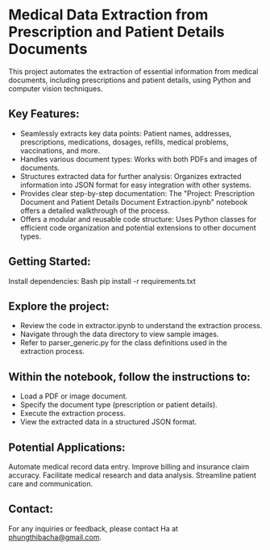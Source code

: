 # Medical Data Extraction from Prescription and Patient Details Documents

This project automates the extraction of essential information from medical documents, including prescriptions and patient details, using Python and computer vision techniques.

## Key Features:
- Seamlessly extracts key data points: Patient names, addresses, prescriptions, medications, dosages, refills, medical problems, vaccinations, and more.
- Handles various document types: Works with both PDFs and images of documents.
- Structures extracted data for further analysis: Organizes extracted information into JSON format for easy integration with other systems.
- Provides clear step-by-step documentation: The "Project: Prescription Document and Patient Details Document Extraction.ipynb" notebook offers a detailed walkthrough of the process.
- Offers a modular and reusable code structure: Uses Python classes for efficient code organization and potential extensions to other document types.
  
## Getting Started:
Install dependencies:
Bash
pip install -r requirements.txt

## Explore the project:
- Review the code in extractor.ipynb to understand the extraction process.
- Navigate through the data directory to view sample images.
- Refer to parser_generic.py for the class definitions used in the extraction process.
  
## Within the notebook, follow the instructions to:
- Load a PDF or image document.
- Specify the document type (prescription or patient details).
- Execute the extraction process.
- View the extracted data in a structured JSON format.
  
## Potential Applications:
Automate medical record data entry.
Improve billing and insurance claim accuracy.
Facilitate medical research and data analysis.
Streamline patient care and communication.

## Contact:
For any inquiries or feedback, please contact Ha at phungthibacha@gmail.com.
